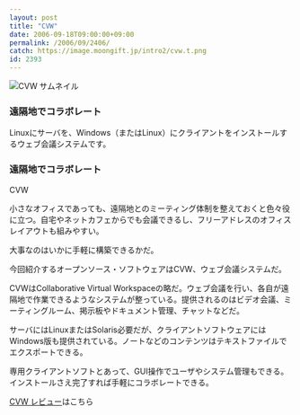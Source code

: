 ```yaml
---
layout: post
title: "CVW"
date: 2006-09-18T09:00:00+09:00
permalink: /2006/09/2406/
catch: https://image.moongift.jp/intro2/cvw.t.png
id: 2393
---
```

 ![CVW サムネイル](https://image.moongift.jp/intro2/cvw.t.png "CVW サムネイル")
  

### 遠隔地でコラボレート
  
Linuxにサーバを、Windows（またはLinux）にクライアントをインストールするウェブ会議システムです。  
<!--more-->  

### 遠隔地でコラボレート
  

CVW

  

小さなオフィスであっても、遠隔地とのミーティング体制を整えておくと色々役に立つ。自宅やネットカフェからでも会議できるし、フリーアドレスのオフィスレイアウトも組みやすい。

  

大事なのはいかに手軽に構築できるかだ。

  

今回紹介するオープンソース・ソフトウェアはCVW、ウェブ会議システムだ。

  

CVWはCollaborative Virtual Workspaceの略だ。ウェブ会議を行い、各自が遠隔地で作業できるようなシステムが整っている。提供されるのはビデオ会議、ミーティングルーム、掲示板やドキュメント管理、チャットなどだ。

  

サーバにはLinuxまたはSolaris必要だが、クライアントソフトウェアにはWindows版も提供されている。ノートなどのコンテンツはテキストファイルでエクスポートできる。

  

専用クライアントソフトとあって、GUI操作でユーザやシステム管理もできる。インストールさえ完了すれば手軽にコラボレートできる。

  

[CVW レビュー](http://oss.moongift.jp/review/i-2407.html)はこちら

